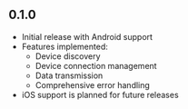 ## 0.1.0

* Initial release with Android support
* Features implemented:
  * Device discovery
  * Device connection management
  * Data transmission
  * Comprehensive error handling
* iOS support is planned for future releases

